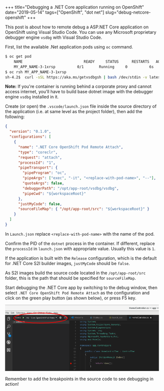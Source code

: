 +++
title="Debugging a .NET Core application running on OpenShift"
date="2019-05-14"
tags=["OpenShift", "dot net"]
slug="debug-netcore-openshift"
+++

This post is about how to remote debug a ASP.NET Core application on OpenShift using Visual Studio Code. You can use any Microsoft proprietary debugger engine `vsdbg` with Visual Studio Code.

First, list the available .Net application pods using `oc` command.

```bash
$ oc get pod
    NAME                            READY     STATUS      RESTARTS   AGE
    MY_APP_NAME-3-1xrsp          0/1       Running     0          6s
$ oc rsh MY_APP_NAME-3-1xrsp
sh-4.2$  curl -sSL https://aka.ms/getvsdbgsh | bash /dev/stdin -v latest -l /opt/app-root/vsdbg -r linux-x64
```

**Note:** If you're container is running behind a corporate proxy and cannot access internet, you'll have to build base dotnet image with the debugger engine `vsdbg` installed in it.

Create (or open) the `.vscode/launch.json` file inside the source directory of the application (i.e. at same level as the project folder), then add the following:

```json
{
  "version": "0.1.0",
  "configurations": [
    {
      "name": ".NET Core OpenShift Pod Remote Attach",
      "type": "coreclr",
      "request": "attach",
      "processId": "1",
      "pipeTransport": {
        "pipeProgram": "oc",
        "pipeArgs": ["exec", "-it", "<replace-with-pod-name>", "--"],
        "quoteArgs": false,
        "debuggerPath": "/opt/app-root/vsdbg/vsdbg",
        "pipeCwd": "${workspaceRoot}"
      },
      "justMyCode": false,
      "sourceFileMap": { "/opt/app-root/src": "${workspaceRoot}" }
    }
  ]
}
```

In `Launch.json` replace `<replace-with-pod-name>` with the name of the pod.

Confirm the PID of the `dotnet` process in the container. If different, replace the `processId` in `launch.json` with appropriate value. Usually this value is `1`.

If the application is built with the `Release` configuration, which is the default for .NET Core S2I builder images, `justMyCode` should be `false`.

As S2I images build the source code located in the `/opt/app-root/src` folder, this is the path that should be specified for `sourceFileMap`.

Start debugging the .NET Core app by switching to the debug window, then select `.NET Core OpenShift Pod Remote Attach` as the configuration and click on the green play button (as shown below), or press F5 key.

![alt text](debug-config.png "Debug .NET CORE")

Remember to add the breakpoints in the source code to see debugging in action!
